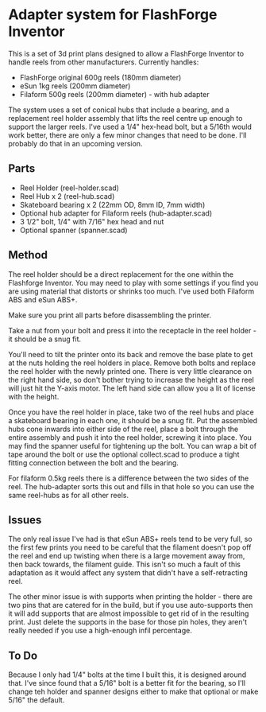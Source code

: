 # Adapter system for FlashForge Inventor

This is a set of 3d print plans designed to allow a FlashForge Inventor to handle reels from other manufacturers.  Currently handles:

* FlashForge original 600g reels (180mm diameter)
* eSun 1kg reels (200mm diameter)
* Filaform 500g reels (200mm diameter) - with hub adapter

The system uses a set of conical hubs that include a bearing, and a replacement reel holder assembly that lifts the reel centre up enough to support the larger reels.  I've used a 1/4" hex-head bolt, but a 5/16th would work better, there are only a few minor changes that need to be done.  I'll probably do that in an upcoming version.

## Parts

* Reel Holder (reel-holder.scad)
* Reel Hub x 2 (reel-hub.scad)
* Skateboard bearing x 2 (22mm OD, 8mm ID, 7mm width)
* Optional hub adapter for Filaform reels (hub-adapter.scad)
* 3 1/2" bolt, 1/4" with 7/16" hex head and nut
* Optional spanner (spanner.scad)

## Method

The reel holder should be a direct replacement for the one within the Flashforge Inventor.  You may need to play with some settings if you find you are using material that distorts or shrinks too much.  I've used both Filaform ABS and eSun ABS+.

Make sure you print all parts before disassembling the printer.

Take a nut from your bolt and press it into the receptacle in the reel holder - it should be a snug fit.

You'll need to tilt the printer onto its back and remove the base plate to get at the nuts holding the reel holders in place.  Remove both bolts and replace the reel holder with the newly printed one.  There is very little clearance on the right hand side, so don't bother trying to increase the height as the reel will just hit the Y-axis motor.  The left hand side can allow you a lit of license with the height.

Once you have the reel holder in place, take two of the reel hubs and place a skateboard bearing in each one, it should be a snug fit.  Put the assembled hubs cone inwards into either side of the reel, place a bolt through the entire assembly and push it into the reel holder, screwing it into place.  You may find the spanner useful for tightening up the bolt.  You can wrap a bit of tape around the bolt or use the optional collect.scad to produce a tight fitting connection between the bolt and the bearing.

For filaform 0.5kg reels there is a difference between the two sides of the reel.  The hub-adapter sorts this out and fills in that hole so you can use the same reel-hubs as for all other reels.


## Issues

The only real issue I've had is that eSun ABS+ reels tend to be very full, so the first few prints you need to be careful that the filament doesn't pop off the reel and end up twisting when there is a large movement away from, then back towards, the filament guide.  This isn't so much a fault of this adaptation as it would affect any system that didn't have a self-retracting reel.

The other minor issue is with supports when printing the holder - there are two pins that are catered for in the build, but if you use auto-supports then it will add supports that are almost impossible to get rid of in the resulting print.  Just delete the supports in the base for those pin holes, they aren't really needed if you use a high-enough infil percentage.

## To Do

Because I only had 1/4" bolts at the time I built this, it is designed around that.  I've since found that a 5/16" bolt is a better fit for the bearing, so I'll change teh holder and spanner designs either to make that optional or make 5/16" the default.
